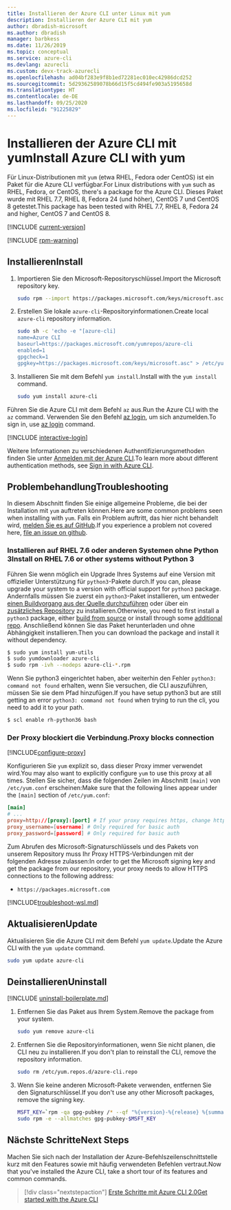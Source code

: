 ```yaml
---
title: Installieren der Azure CLI unter Linux mit yum
description: Installieren der Azure CLI mit yum
author: dbradish-microsoft
ms.author: dbradish
manager: barbkess
ms.date: 11/26/2019
ms.topic: conceptual
ms.service: azure-cli
ms.devlang: azurecli
ms.custom: devx-track-azurecli
ms.openlocfilehash: ad04bf283e9f8b1ed72281ec010ec42986dcd252
ms.sourcegitcommit: 5d29362589078b66d15f5cd494fe903a5195658d
ms.translationtype: HT
ms.contentlocale: de-DE
ms.lasthandoff: 09/25/2020
ms.locfileid: "91225829"
---
```

# <a name="install-azure-cli-with-yum"></a><span data-ttu-id="629e0-103">Installieren der Azure CLI mit yum</span><span class="sxs-lookup"><span data-stu-id="629e0-103">Install Azure CLI with yum</span></span>

<span data-ttu-id="629e0-104">Für Linux-Distributionen mit `yum` (etwa RHEL, Fedora oder CentOS) ist ein Paket für die Azure CLI verfügbar.</span><span class="sxs-lookup"><span data-stu-id="629e0-104">For Linux distributions with `yum` such as RHEL, Fedora, or CentOS, there's a package for the Azure CLI.</span></span> <span data-ttu-id="629e0-105">Dieses Paket wurde mit RHEL 7.7, RHEL 8, Fedora 24 (und höher), CentOS 7 und CentOS 8 getestet.</span><span class="sxs-lookup"><span data-stu-id="629e0-105">This package has been tested with RHEL 7.7, RHEL 8, Fedora 24 and higher, CentOS 7 and CentOS 8.</span></span>

[!INCLUDE [current-version](includes/current-version.md)]

[!INCLUDE [rpm-warning](includes/rpm-warning.md)]

## <a name="install"></a><span data-ttu-id="629e0-106">Installieren</span><span class="sxs-lookup"><span data-stu-id="629e0-106">Install</span></span>

1. <span data-ttu-id="629e0-107">Importieren Sie den Microsoft-Repositoryschlüssel.</span><span class="sxs-lookup"><span data-stu-id="629e0-107">Import the Microsoft repository key.</span></span>

   ```bash
   sudo rpm --import https://packages.microsoft.com/keys/microsoft.asc
   ```

2. <span data-ttu-id="629e0-108">Erstellen Sie lokale `azure-cli`-Repositoryinformationen.</span><span class="sxs-lookup"><span data-stu-id="629e0-108">Create local `azure-cli` repository information.</span></span>

   ```bash
   sudo sh -c 'echo -e "[azure-cli]
   name=Azure CLI
   baseurl=https://packages.microsoft.com/yumrepos/azure-cli
   enabled=1
   gpgcheck=1
   gpgkey=https://packages.microsoft.com/keys/microsoft.asc" > /etc/yum.repos.d/azure-cli.repo'
   ```

3. <span data-ttu-id="629e0-109">Installieren Sie mit dem Befehl `yum install`.</span><span class="sxs-lookup"><span data-stu-id="629e0-109">Install with the `yum install` command.</span></span>

   ```bash
   sudo yum install azure-cli
   ```

<span data-ttu-id="629e0-110">Führen Sie die Azure CLI mit dem Befehl `az` aus.</span><span class="sxs-lookup"><span data-stu-id="629e0-110">Run the Azure CLI with the `az` command.</span></span> <span data-ttu-id="629e0-111">Verwenden Sie den Befehl [az login](/cli/azure/reference-index#az-login), um sich anzumelden.</span><span class="sxs-lookup"><span data-stu-id="629e0-111">To sign in, use [az login](/cli/azure/reference-index#az-login) command.</span></span>

[!INCLUDE [interactive-login](includes/interactive-login.md)]

<span data-ttu-id="629e0-112">Weitere Informationen zu verschiedenen Authentifizierungsmethoden finden Sie unter [Anmelden mit der Azure CLI](authenticate-azure-cli.md).</span><span class="sxs-lookup"><span data-stu-id="629e0-112">To learn more about different authentication methods, see [Sign in with Azure CLI](authenticate-azure-cli.md).</span></span>

## <a name="troubleshooting"></a><span data-ttu-id="629e0-113">Problembehandlung</span><span class="sxs-lookup"><span data-stu-id="629e0-113">Troubleshooting</span></span>

<span data-ttu-id="629e0-114">In diesem Abschnitt finden Sie einige allgemeine Probleme, die bei der Installation mit `yum` auftreten können.</span><span class="sxs-lookup"><span data-stu-id="629e0-114">Here are some common problems seen when installing with `yum`.</span></span> <span data-ttu-id="629e0-115">Falls ein Problem auftritt, das hier nicht behandelt wird, [melden Sie es auf GitHub](https://github.com/Azure/azure-cli/issues).</span><span class="sxs-lookup"><span data-stu-id="629e0-115">If you experience a problem not covered here, [file an issue on github](https://github.com/Azure/azure-cli/issues).</span></span>

### <a name="install-on-rhel-76-or-other-systems-without-python-3"></a><span data-ttu-id="629e0-116">Installieren auf RHEL 7.6 oder anderen Systemen ohne Python 3</span><span class="sxs-lookup"><span data-stu-id="629e0-116">Install on RHEL 7.6 or other systems without Python 3</span></span>

<span data-ttu-id="629e0-117">Führen Sie wenn möglich ein Upgrade Ihres Systems auf eine Version mit offizieller Unterstützung für `python3`-Pakete durch.</span><span class="sxs-lookup"><span data-stu-id="629e0-117">If you can, please upgrade your system to a version with official support for `python3` package.</span></span> <span data-ttu-id="629e0-118">Andernfalls müssen Sie zuerst ein `python3`-Paket installieren, um entweder [einen Buildvorgang aus der Quelle durchzuführen](https://github.com/linux-on-ibm-z/docs/wiki/Building-Python-3.6.x) oder über ein [zusätzliches Repository](https://developers.redhat.com/blog/2018/08/13/install-python3-rhel/) zu installieren.</span><span class="sxs-lookup"><span data-stu-id="629e0-118">Otherwise, you need to first install a `python3` package, either [build from source](https://github.com/linux-on-ibm-z/docs/wiki/Building-Python-3.6.x) or install through some [additional repo](https://developers.redhat.com/blog/2018/08/13/install-python3-rhel/).</span></span> <span data-ttu-id="629e0-119">Anschließend können Sie das Paket herunterladen und ohne Abhängigkeit installieren.</span><span class="sxs-lookup"><span data-stu-id="629e0-119">Then you can download the package and install it without dependency.</span></span>
```bash
$ sudo yum install yum-utils
$ sudo yumdownloader azure-cli
$ sudo rpm -ivh --nodeps azure-cli-*.rpm
```

<span data-ttu-id="629e0-120">Wenn Sie python3 eingerichtet haben, aber weiterhin den Fehler `python3: command not found` erhalten, wenn Sie versuchen, die CLI auszuführen, müssen Sie sie dem Pfad hinzufügen.</span><span class="sxs-lookup"><span data-stu-id="629e0-120">If you have setup python3 but are still getting an error `python3: command not found` when trying to run the cli, you need to add it to your path.</span></span>
```bash
$ scl enable rh-python36 bash
```

### <a name="proxy-blocks-connection"></a><span data-ttu-id="629e0-121">Der Proxy blockiert die Verbindung.</span><span class="sxs-lookup"><span data-stu-id="629e0-121">Proxy blocks connection</span></span>

[!INCLUDE[configure-proxy](includes/configure-proxy.md)]

<span data-ttu-id="629e0-122">Konfigurieren Sie `yum` explizit so, dass dieser Proxy immer verwendet wird.</span><span class="sxs-lookup"><span data-stu-id="629e0-122">You may also want to explicitly configure `yum` to use this proxy at all times.</span></span> <span data-ttu-id="629e0-123">Stellen Sie sicher, dass die folgenden Zeilen im Abschnitt `[main]` von `/etc/yum.conf` erscheinen:</span><span class="sxs-lookup"><span data-stu-id="629e0-123">Make sure that the following lines appear under the `[main]` section of `/etc/yum.conf`:</span></span>

```yum.conf
[main]
# ...
proxy=http://[proxy]:[port] # If your proxy requires https, change http->https
proxy_username=[username] # Only required for basic auth
proxy_password=[password] # Only required for basic auth
```

<span data-ttu-id="629e0-124">Zum Abrufen des Microsoft-Signaturschlüssels und des Pakets von unserem Repository muss Ihr Proxy HTTPS-Verbindungen mit der folgenden Adresse zulassen:</span><span class="sxs-lookup"><span data-stu-id="629e0-124">In order to get the Microsoft signing key and get the package from our repository, your proxy needs to allow HTTPS connections to the following address:</span></span>

* `https://packages.microsoft.com`

[!INCLUDE[troubleshoot-wsl.md](includes/troubleshoot-wsl.md)]

## <a name="update"></a><span data-ttu-id="629e0-125">Aktualisieren</span><span class="sxs-lookup"><span data-stu-id="629e0-125">Update</span></span>

<span data-ttu-id="629e0-126">Aktualisieren Sie die Azure CLI mit dem Befehl `yum update`.</span><span class="sxs-lookup"><span data-stu-id="629e0-126">Update the Azure CLI with the `yum update` command.</span></span>

```bash
sudo yum update azure-cli
```

## <a name="uninstall"></a><span data-ttu-id="629e0-127">Deinstallieren</span><span class="sxs-lookup"><span data-stu-id="629e0-127">Uninstall</span></span>

[!INCLUDE [uninstall-boilerplate.md](includes/uninstall-boilerplate.md)]

1. <span data-ttu-id="629e0-128">Entfernen Sie das Paket aus Ihrem System.</span><span class="sxs-lookup"><span data-stu-id="629e0-128">Remove the package from your system.</span></span>

   ```bash
   sudo yum remove azure-cli
   ```

2. <span data-ttu-id="629e0-129">Entfernen Sie die Repositoryinformationen, wenn Sie nicht planen, die CLI neu zu installieren.</span><span class="sxs-lookup"><span data-stu-id="629e0-129">If you don't plan to reinstall the CLI, remove the repository information.</span></span>

   ```bash
   sudo rm /etc/yum.repos.d/azure-cli.repo
   ```

3. <span data-ttu-id="629e0-130">Wenn Sie keine anderen Microsoft-Pakete verwenden, entfernen Sie den Signaturschlüssel.</span><span class="sxs-lookup"><span data-stu-id="629e0-130">If you don't use any other Microsoft packages, remove the signing key.</span></span>

   ```bash
   MSFT_KEY=`rpm -qa gpg-pubkey /* --qf "%{version}-%{release} %{summary}\n" | grep Microsoft | awk '{print $1}'`
   sudo rpm -e --allmatches gpg-pubkey-$MSFT_KEY
   ```

## <a name="next-steps"></a><span data-ttu-id="629e0-131">Nächste Schritte</span><span class="sxs-lookup"><span data-stu-id="629e0-131">Next Steps</span></span>

<span data-ttu-id="629e0-132">Machen Sie sich nach der Installation der Azure-Befehlszeilenschnittstelle kurz mit den Features sowie mit häufig verwendeten Befehlen vertraut.</span><span class="sxs-lookup"><span data-stu-id="629e0-132">Now that you've installed the Azure CLI, take a short tour of its features and common commands.</span></span>

> [!div class="nextstepaction"]
> [<span data-ttu-id="629e0-133">Erste Schritte mit Azure CLI 2.0</span><span class="sxs-lookup"><span data-stu-id="629e0-133">Get started with the Azure CLI</span></span>](get-started-with-azure-cli.md)